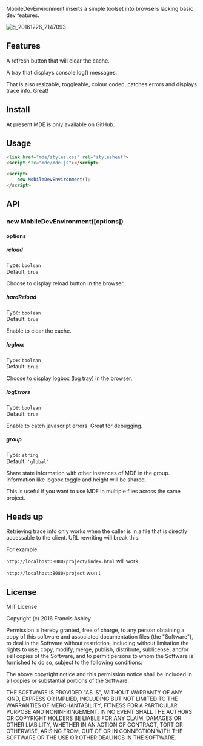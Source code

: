 MobileDevEnvironment inserts a simple toolset into browsers lacking basic dev features.

![g_20161226_2147093](https://cloud.githubusercontent.com/assets/12685308/21486950/dc803590-cbb5-11e6-922e-78e4a59ad59c.gif)

## Features

A refresh button that will clear the cache.

A tray that displays console.log() messages.

That is also resizable, toggleable, colour coded, catches errors and displays trace info. Great!

## Install

At present MDE is only available on GitHub.


## Usage
```html
<link href="mde/styles.css" rel="stylesheet">
<script src="mde/mde.js"></script>

<script>
    new MobileDevEnvironment(); 
</script>
```

## API

### new MobileDevEnvironment([options])

#### options

##### reload

Type: `boolean`  
Default: `true`

Choose to display reload button in the browser.

##### hardReload

Type: `boolean`  
Default: `true`

Enable to clear the cache. 

##### logbox

Type: `boolean`  
Default: `true`

Choose to display logbox (log tray) in the browser.

##### logErrors

Type: `boolean`  
Default: `true`

Enable to catch javascript errors. Great for debugging.

##### group

Type: `string`  
Default: `'global'`

Share state information with other instances of MDE in the group. Information like logbox toggle and height will be shared.

This is useful if you want to use MDE in multiple files across the same project.


## Heads up
Retrieving trace info only works when the caller is in a file that is directly accessable to the client. URL rewriting will break this. 

For example:

`http://localhost:8080/project/index.html`
will work

`http://localhost:8080/project` won't

## License

MIT License

Copyright (c) 2016 Francis Ashley

Permission is hereby granted, free of charge, to any person obtaining a copy
of this software and associated documentation files (the "Software"), to deal
in the Software without restriction, including without limitation the rights
to use, copy, modify, merge, publish, distribute, sublicense, and/or sell
copies of the Software, and to permit persons to whom the Software is
furnished to do so, subject to the following conditions:

The above copyright notice and this permission notice shall be included in all
copies or substantial portions of the Software.

THE SOFTWARE IS PROVIDED "AS IS", WITHOUT WARRANTY OF ANY KIND, EXPRESS OR
IMPLIED, INCLUDING BUT NOT LIMITED TO THE WARRANTIES OF MERCHANTABILITY,
FITNESS FOR A PARTICULAR PURPOSE AND NONINFRINGEMENT. IN NO EVENT SHALL THE
AUTHORS OR COPYRIGHT HOLDERS BE LIABLE FOR ANY CLAIM, DAMAGES OR OTHER
LIABILITY, WHETHER IN AN ACTION OF CONTRACT, TORT OR OTHERWISE, ARISING FROM,
OUT OF OR IN CONNECTION WITH THE SOFTWARE OR THE USE OR OTHER DEALINGS IN THE
SOFTWARE.
